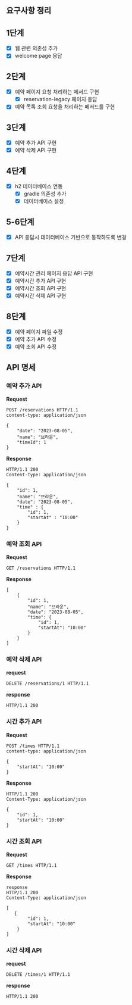 ## 요구사항 정리

## 1단계

- [x] 웹 관련 의존성 추가
- [x] welcome page 응답

## 2단계

- [x] 예약 페이지 요청 처리하는 메서드 구현
  - [x] reservation-legacy 페이지 응답
- [x] 예약 목록 조회 요청을 처리하는 메서드를 구현

## 3단계

- [x] 예약 추가 API 구현
- [x] 예약 삭제 API 구현

## 4단계

- [x] h2 데이터베이스 연동
  - [x] gradle 의존성 추가
  - [x] 데이터베이스 설정

## 5-6단계

- [x] API 응답시 데이터베이스 기반으로 동작하도록 변경

## 7단계

- [x] 예약시간 관리 페이지 응답 API 구현
- [x] 예약시간 추가 API 구현
- [x] 예약시간 조회 API 구현
- [x] 예약시간 삭제 API 구현

## 8단계
- [x] 예약 페이지 파일 수정
- [x] 예약 추가 API 수정
- [x] 예약 조회 API 수정

## API 명세

### 예약 추가 API

**Request**
```
POST /reservations HTTP/1.1
content-type: application/json

{
    "date": "2023-08-05",
    "name": "브라운",
    "timeId": 1
}
```

**Response**
```
HTTP/1.1 200
Content-Type: application/json

{
    "id": 1,
    "name": "브라운",
    "date": "2023-08-05",
    "time" : {
        "id": 1,
        "startAt" : "10:00"
    }
}
```

### 예약 조회 API

**Request**
```
GET /reservations HTTP/1.1
```

**Response**
```
[
    {
        "id": 1,
        "name": "브라운",
        "date": "2023-08-05",
        "time": {
            "id": 1,
            "startAt": "10:00"
        }
    }
]
```

### 예약 삭제 API
**request**
```
DELETE /reservations/1 HTTP/1.1
```

**response**
```
HTTP/1.1 200
```

### 시간 추가 API

**Request**
```
POST /times HTTP/1.1
content-type: application/json

{
    "startAt": "10:00"
}
```

**Response**
```
HTTP/1.1 200
Content-Type: application/json

{
    "id": 1,
    "startAt": "10:00"
}
```

### 시간 조회 API

**Request**
```
GET /times HTTP/1.1
```

**Response**
```
response
HTTP/1.1 200 
Content-Type: application/json

[
   {
        "id": 1,
        "startAt": "10:00"
    }
]
```

### 시간 삭제 API
**request**
```
DELETE /times/1 HTTP/1.1
```

**response**
```
HTTP/1.1 200
```
